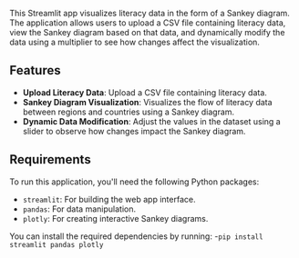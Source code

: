 This Streamlit app visualizes literacy data in the form of a Sankey diagram. The application allows users to upload a CSV file containing literacy data, view the Sankey diagram based on that data, and dynamically modify the data using a multiplier to see how changes affect the visualization.

## Features
- **Upload Literacy Data**: Upload a CSV file containing literacy data.
- **Sankey Diagram Visualization**: Visualizes the flow of literacy data between regions and countries using a Sankey diagram.
- **Dynamic Data Modification**: Adjust the values in the dataset using a slider to observe how changes impact the Sankey diagram.

## Requirements
To run this application, you'll need the following Python packages:

- `streamlit`: For building the web app interface.
- `pandas`: For data manipulation.
- `plotly`: For creating interactive Sankey diagrams.

You can install the required dependencies by running:
-`pip install streamlit pandas plotly`

